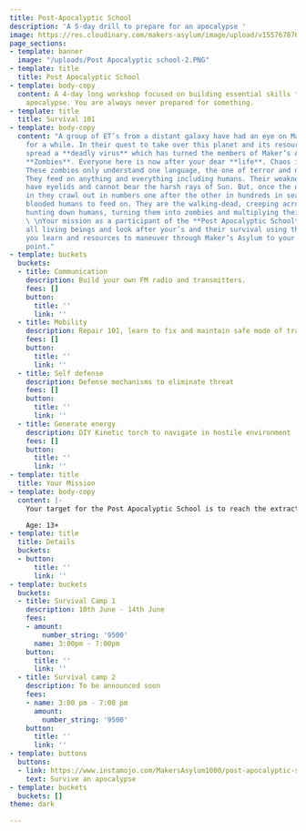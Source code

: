 ```yaml
---
title: Post-Apocalyptic School
description: 'A 5-day drill to prepare for an apocalypse '
image: https://res.cloudinary.com/makers-asylum/image/upload/v1557678765/Post%20AS%20Banner.png
page_sections:
- template: banner
  image: "/uploads/Post Apocalyptic school-2.PNG"
- template: title
  title: Post Apocalyptic School
- template: body-copy
  content: A 4-day long workshop focused on building essential skills to survive an
    apocalypse. You are always never prepared for something.
- template: title
  title: Survival 101
- template: body-copy
  content: "A group of ET’s from a distant galaxy have had an eye on Maker’s Asylum
    for a while. In their quest to take over this planet and its resources they have
    spread a **deadly virus** which has turned the members of Maker’s Asylum into
    **Zombies**. Everyone here is now after your dear **life**. Chaos is everywhere.
    These zombies only understand one language, the one of terror and nightmares.
    They feed on anything and everything including humans. Their weakness? They don’t
    have eyelids and cannot bear the harsh rays of Sun. But, once the darkness seeps
    in they crawl out in numbers one after the other in hundreds in search of warm
    blooded humans to feed on. They are the walking-dead, creeping across streets
    hunting down humans, turning them into zombies and multiplying their count.\n\n
    \ \nYour mission as a participant of the **Post Apocalyptic School** is to organise
    all living beings and look after your’s and their survival using the new skills
    you learn and resources to maneuver through Maker’s Asylum to your extraction
    point."
- template: buckets
  buckets:
  - title: Communication
    description: Build your own FM radio and transmitters.
    fees: []
    button:
      title: ''
      link: ''
  - title: Mobility
    description: Repair 101, learn to fix and maintain safe mode of transit
    fees: []
    button:
      title: ''
      link: ''
  - title: Self defense
    description: Defense mechanisms to eliminate threat
    fees: []
    button:
      title: ''
      link: ''
  - title: Generate energy
    description: DIY Kinetic torch to navigate in hostile environment
    fees: []
    button:
      title: ''
      link: ''
- template: title
  title: Your Mission
- template: body-copy
  content: |-
    Your target for the Post Apocalyptic School is to reach the extraction point from anywhere using tools, weapons and survive the apocalypse. But most importantly you'll have to think and apply ways of coming up with solutions.

    Age: 13+
- template: title
  title: Details
  buckets:
  - button:
      title: ''
      link: ''
- template: buckets
  buckets:
  - title: Survival Camp 1
    description: 10th June - 14th June
    fees:
    - amount:
        number_string: '9500'
      name: 3:00pm - 7:00pm
    button:
      title: ''
      link: ''
  - title: Survival camp 2
    description: To be announced soon
    fees:
    - name: 3:00 pm - 7:00 pm
      amount:
        number_string: '9500'
    button:
      title: ''
      link: ''
- template: buttons
  buttons:
  - link: https://www.instamojo.com/MakersAsylum1000/post-apocalyptic-school/
    text: Survive an apocalypse
- template: buckets
  buckets: []
theme: dark

---
```

